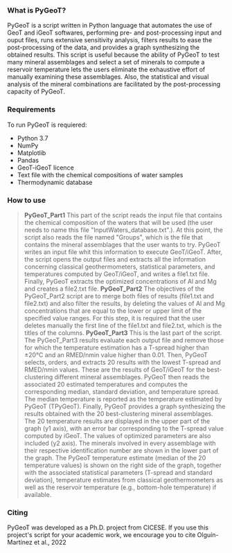 ### **What is PyGeoT?** ### 
PyGeoT is a script written in Python language that automates the use of GeoT and iGeoT softwares, performing pre- and post-processing input and ouput files, runs extensive sensitivity analysis, filters results to ease the post-processing of the data, and provides a graph synthesizing the obtained results.
This script is useful because the ability of PyGeoT to test many mineral assemblages and select a set of minerals to compute a reservoir temperature lets the users eliminate the exhaustive effort of manually examining these assemblages. Also, the statistical and visual analysis of the mineral combinations are facilitated by the post-processing capacity of PyGeoT. 


### **Requirements** ###
To run PyGeoT is requiered: 
- Python 3.7
- NumPy
- Matplotlib
- Pandas
- GeoT-iGeoT licence
- Text file with the chemical compositions of water samples
- Thermodynamic database

### **How to use** ###
> **PyGeoT_Part1** This part of the script reads the input file that contains the chemical composition of the waters that will be used (the user needs to name this file "InputWaters_database.txt".). At this point, the script also reads the file named "Groups", which is the file that contains the mineral assemblages that the user wants to try. PyGeoT writes an input file whit this information to execute GeoT/iGeoT. After, the script opens the output files and extracts all the information concerning classical geothermometers, statistical parameters, and temperatures computed by GeoT/iGeoT, and writes a file1.txt file. Finally, PyGeoT extracts the optimized concentrations of Al and Mg and creates a file2.txt file.
> **PyGeoT_Part2** The objectives of the PyGeoT_Part2 script are to merge both files of results (file1.txt and file2.txt) and also filter the results, by deleting the values of Al and Mg concentrations that are equal to the lower or upper limit of the specified value ranges. For this step, it is required that the user deletes manually the first line of the file1.txt and file2.txt, which is the titles of the columns.
> **PyGeoT_Part3** This is the last part of the script. The PyGeoT_Part3 results evaluate each output file and remove those for which the temperature estimation has a T-spread higher than ±20°C and an RMED/nmin value higher than 0.01. Then, PyGeoT selects, orders, and extracts 20 results with the lowest T-spread and RMED/nmin values. These are the results of GeoT/iGeoT for the best-clustering different mineral assemblages. PyGeoT then reads the associated 20 estimated temperatures and computes the corresponding median, standard deviation, and temperature spread. The median temperature is reported as the temperature estimated by PyGeoT (TPyGeoT). Finally, PyGeoT provides a graph synthesizing the results obtained with the 20 best-clustering mineral assemblages. 
The 20 temperature results are displayed in the upper part of the graph (y1 axis), with an error bar corresponding to the T-spread value computed by iGeoT. The values of optimized parameters are also included (y2 axis). The minerals involved in every assemblage with their respective identification number are shown in the lower part of the graph. The PyGeoT temperature estimate (median of the 20 temperature values) is shown on the right side of the graph, together with the associated statistical parameters (T-spread and standard deviation), temperature estimates from classical geothermometers as well as the reservoir temperature (e.g., bottom-hole temperature) if available.

### **Citing** ###
PyGeoT was developed as a Ph.D. project from CICESE.
If you use this project's script for your academic work, we encourage you to cite Olguín-Martínez et al., 2022
